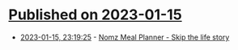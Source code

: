 # [Published on 2023-01-15](index.md)

* [2023-01-15, 23:19:25](https://lobste.rs/s/e0jmyj/nomz_meal_planner_skip_life_story) - [Nomz Meal Planner - Skip the life story](https://mo-nomz.herokuapp.com/)
